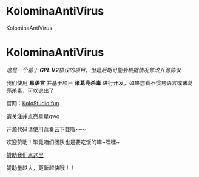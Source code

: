# KolominaAntiVirus
KolominaAntiVirus
# KolominaAntiVirus
*这是一个基于 **GPL V2**协议的项目，但是后期可能会根据情况修改开源协议*

我们使用 **易语言** 并基于项目 **诸葛亮杀毒** 进行开发，如果您看不惯易语言或诸葛亮杀毒，可以退出了

官网：[KoloStudio.fun](kolostudio.fun)

请关注并点亮星星qwq

开源代码请使用蓝奏云下载哦~~~

欢迎赞助！毕竟咱们团队也是要吃饭的嘛~嘿嘿~

[赞助我们点这里](https://afdian.net/a/KolominaStudio?tab=home)

赞助量越大，更新越快哦！！
